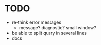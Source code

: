# TODO

- re-think error messages
  - message? diagnostic? small window?
- be able to split query in several lines
- docs
